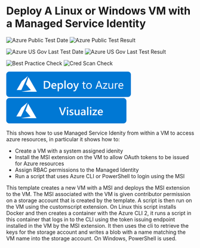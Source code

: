 # Deploy A Linux or Windows VM with a Managed Service Identity

![Azure Public Test Date](https://azurequickstartsservice.blob.core.windows.net/badges/201-vm-msi/PublicLastTestDate.svg)
![Azure Public Test Result](https://azurequickstartsservice.blob.core.windows.net/badges/201-vm-msi/PublicDeployment.svg)

![Azure US Gov Last Test Date](https://azurequickstartsservice.blob.core.windows.net/badges/201-vm-msi/FairfaxLastTestDate.svg)
![Azure US Gov Last Test Result](https://azurequickstartsservice.blob.core.windows.net/badges/201-vm-msi/FairfaxDeployment.svg)

![Best Practice Check](https://azurequickstartsservice.blob.core.windows.net/badges/201-vm-msi/BestPracticeResult.svg)
![Cred Scan Check](https://azurequickstartsservice.blob.core.windows.net/badges/201-vm-msi/CredScanResult.svg)

[![Deploy To Azure](https://raw.githubusercontent.com/Azure/azure-quickstart-templates/master/1-CONTRIBUTION-GUIDE/images/deploytoazure.svg?sanitize=true)](https://portal.azure.com/#create/Microsoft.Template/uri/https%3A%2F%2Fraw.githubusercontent.com%2FAzure%2Fazure-quickstart-templates%2Fmaster%2F201-vm-msi%2Fazuredeploy.json)
[![Visualize](https://raw.githubusercontent.com/Azure/azure-quickstart-templates/master/1-CONTRIBUTION-GUIDE/images/visualizebutton.svg?sanitize=true)](http://armviz.io/#/?load=https%3A%2F%2Fraw.githubusercontent.com%2FAzure%2Fazure-quickstart-templates%2Fmaster%2F201-vm-msi%2Fazuredeploy.json)

This shows how to use Managed Service Idenity from within a VM to access azure
resources, in particular it shows how to:

- Create a VM with a system assigned idenity
- Install the MSI extension on the VM to allow OAuth tokens to be issued for
  Azure resources
- Assign RBAC permissions to the Managed Identity
- Run a script that uses Azure CLI or PowerShell to login using the MSI

This template creates a new VM with a MSI and deploys the MSI extension to the
VM. The MSI associated with the VM is given contributor permission on a storage
account that is created by the template. A script is then run on the VM using
the customscript extension. On Linux this script installs Docker and then
creates a container with the Azure CLI 2, it runs a script in this container
that logs in to the CLI using the token issuing endpoint installed in the VM by
the MSI extension. It then uses the cli to retrieve the keys for the storage
account and writes a blob with a name matching the VM name into the storage
account. On Windows, PowerShell is used.
